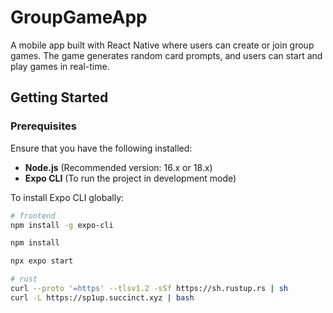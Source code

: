 # GroupGameApp

A mobile app built with React Native where users can create or join group games. The game generates random card prompts, and users can start and play games in real-time.

## Getting Started

### Prerequisites

Ensure that you have the following installed:

- **Node.js** (Recommended version: 16.x or 18.x)
- **Expo CLI** (To run the project in development mode)

To install Expo CLI globally:

```bash
# frontend
npm install -g expo-cli

npm install

npx expo start

# rust
curl --proto '=https' --tlsv1.2 -sSf https://sh.rustup.rs | sh
curl -L https://sp1up.succinct.xyz | bash


